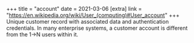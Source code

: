 +++
title = "account"
date = 2021-03-06
[extra]
link = "https://en.wikipedia.org/wiki/User_(computing)#User_account"
+++
Unique customer record with associated data and authentication credentials. In many enterprise systems, a customer account is different from the 1->N users within it.


